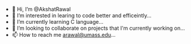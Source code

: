 - 👋 Hi, I’m @AkshatRawal
- 👀 I’m interested in learing to code better and efficeintly...
- 🌱 I’m currently learning C language...
- 💞️ I’m looking to collaborate on projects that I'm currently working on...
- 📫 How to reach me arawal@umass.edu...

<!---
AkshatRawal/AkshatRawal is a ✨ special ✨ repository because its `README.md` (this file) appears on your GitHub profile.
You can click the Preview link to take a look at your changes.
--->
